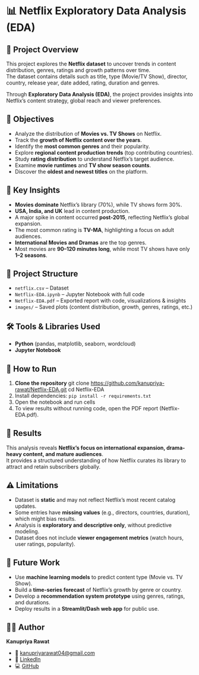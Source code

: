 # 📊 Netflix Exploratory Data Analysis (EDA)

## 📌 Project Overview
This project explores the **Netflix dataset** to uncover trends in content distribution, genres, ratings and growth patterns over time.  
The dataset contains details such as title, type (Movie/TV Show), director, country, release year, date added, rating, duration and genres.  

Through **Exploratory Data Analysis (EDA)**, the project provides insights into Netflix’s content strategy, global reach and viewer preferences.  


## 🎯 Objectives
- Analyze the distribution of **Movies vs. TV Shows** on Netflix.  
- Track the **growth of Netflix content over the years**.  
- Identify the **most common genres** and their popularity.  
- Explore **regional content production trends** (top contributing countries).  
- Study **rating distribution** to understand Netflix’s target audience.  
- Examine **movie runtimes** and **TV show season counts**.  
- Discover the **oldest and newest titles** on the platform.  


## 🔎 Key Insights
- **Movies dominate** Netflix’s library (70%), while TV shows form 30%.  
- **USA, India, and UK** lead in content production.  
- A major spike in content occurred **post-2015**, reflecting Netflix’s global expansion.  
- The most common rating is **TV-MA**, highlighting a focus on adult audiences.  
- **International Movies and Dramas** are the top genres.  
- Most movies are **90–120 minutes long**, while most TV shows have only **1–2 seasons**.  


## 📂 Project Structure
- `netflix.csv` – Dataset  
- `Netflix-EDA.ipynb` – Jupyter Notebook with full code  
- `Netflix-EDA.pdf` – Exported report with code, visualizations & insights  
- `images/` – Saved plots (content distribution, growth, genres, ratings, etc.)  


## 🛠 Tools & Libraries Used
- **Python** (pandas,  matplotlib, seaborn, wordcloud)
- **Jupyter Notebook**


## 🚀 How to Run
1. **Clone the repository**
   git clone https://github.com/kanupriya-rawat/Netflix-EDA.git
   cd Netflix-EDA
2. Install dependencies: `pip install -r requirements.txt`
3. Open the notebook and run cells
4. To view results without running code, open the PDF report (Netflix-EDA.pdf).


## 🚀 Results
This analysis reveals **Netflix’s focus on international expansion, drama-heavy content, and mature audiences**.  
It provides a structured understanding of how Netflix curates its library to attract and retain subscribers globally.  


## ⚠️ Limitations
- Dataset is **static** and may not reflect Netflix’s most recent catalog updates.  
- Some entries have **missing values** (e.g., directors, countries, duration), which might bias results.    
- Analysis is **exploratory and descriptive only**, without predictive modeling.  
- Dataset does not include **viewer engagement metrics** (watch hours, user ratings, popularity).  


## 🔮 Future Work
- Use **machine learning models** to predict content type (Movie vs. TV Show).  
- Build a **time-series forecast** of Netflix’s growth by genre or country.  
- Develop a **recommendation system prototype** using genres, ratings, and durations.    
- Deploy results in a **Streamlit/Dash web app** for public use.  


## 👩‍💻 Author
**Kanupriya Rawat** 
- 📧 kanupriyarawat04@gmail.com
- 🔗 [LinkedIn](https://www.linkedin.com/in/kanupriyarawat)  
- 💻 [GitHub](https://github.com/kanupriya-rawat)  


